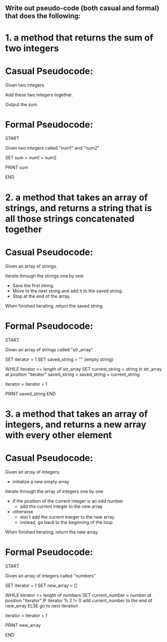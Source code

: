## Write out pseudo-code (both casual and formal) that does the following:

# 1. a method that returns the sum of two integers

# Casual Pseudocode:

Given two integers.

Add these two integers together.

Output the sum.

# Formal Pseudocode:

START

Given two integers called "num1" and "num2"

SET sum = num1 + num2

PRINT sum

END


# 2. a method that takes an array of strings, and returns a string that is all those strings concatenated together
# Casual Pseudocode:

Given an array of strings.

Iterate through the strings one by one:
  - Save the first string.
  - Move to the next string and add it to the saved string.
  - Stop at the end of the array.

When finished iterating, return the saved string.

# Formal Pseudocode:
START

Given an array of strings called "str_array"

SET iterator = 1
SET saved_string = "" (empty string)

WHILE iterator <= length of str_array
  SET current_string = string in str_array at position "iterator"
  saved_string = saved_string + current_string

  iterator = iterator + 1

PRINT saved_string
END

# 3. a method that takes an array of integers, and returns a new array with every other element
# Casual Pseudocode:

Given an array of integers:

  - initialize a new empty array

Iterate through the array of integers one by one
  - if the position of the current integer is an odd number
      - add the current integer to the new array
  - otherwise
      - don't add the current integer to the new array
      - instead, go back to the beginning of the loop

When finished iterating, return the new array.

# Formal Pseudocode:

START

Given an array of integers called "numbers"

SET iterator = 1
SET new_array = []

WHILE iterator <= length of numbers
  SET current_number = number at position "iterator"
  IF iterator % 2 != 0 
    add current_number to the end of new_array
  ELSE
    go to next iteration

iterator = iterator + 1


PRINT new_array

END